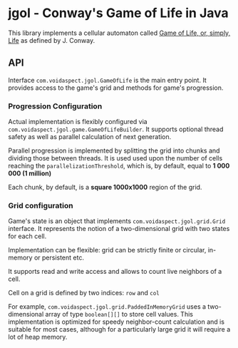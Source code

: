 # jgol - Conway's Game of Life in Java

This library implements a cellular automaton called
[Game of Life, or, simply, Life](https://www.conwaylife.com/wiki/Conway%27s_Game_of_Life)
as defined by J. Conway.

## API
Interface `com.voidaspect.jgol.GameOfLife` is the main entry point.
It provides access to the game's grid and methods for game's progression.

### Progression Configuration
Actual implementation is flexibly configured via `com.voidaspect.jgol.game.GameOfLifeBuilder`.
It supports optional thread safety as well as parallel calculation of next generation.

Parallel progression is implemented by splitting the grid into chunks and dividing those between threads.
It is used used upon the number of cells reaching the `parallelizationThreshold`, which is, by default, equal to
**1 000 000 (1 million)**

Each chunk, by default, is a **square 1000x1000** region of the grid.

### Grid configuration
Game's state is an object that implements `com.voidaspect.jgol.grid.Grid` interface.
It represents the notion of a two-dimensional grid with two states for each cell.

Implementation can be flexible: grid can be strictly finite or circular, in-memory or persistent etc.

It supports read and write access and allows to count live neighbors of a cell.

Cell on a grid is defined by two indices: `row` and `col`

For example, `com.voidaspect.jgol.grid.PaddedInMemoryGrid` uses a two-dimensional array of type
`boolean[][]` to store cell values. 
This implementation is optimized for speedy neighbor-count calculation and is suitable for most cases,
although for a particularly large grid it will require a lot of heap memory.
